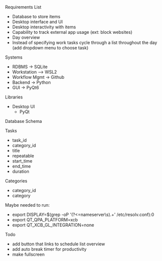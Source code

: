 Requirements List
- Database to store items
- Desktop interface and UI
- Desktop interactivity with items
- Capability to track external app usage (ext: block websites)
- Day overview
- Instead of specifying work tasks cycle through a list throughout the day (add dropdown menu to choose task)


Systems
- RDBMS -> SQLite
- Workstation –> WSL2
- Workflow Mgmt -> Github
- Backend -> Python
- GUI -> PyQt6

Libraries
- Desktop UI
    - PyQt

Database Schema

Tasks
- task_id
- category_id
- title
- repeatable
- start_time
- end_time
- duration

Categories
- category_id
- category

Maybe needed to run:
- export DISPLAY=$(grep -oP '(?<=nameserver\s).+' /etc/resolv.conf):0
- export QT_QPA_PLATFORM=xcb
- export QT_XCB_GL_INTEGRATION=none

Todo
- add button that links to schedule list overview
- add auto break timer for productivity
- make fullscreen